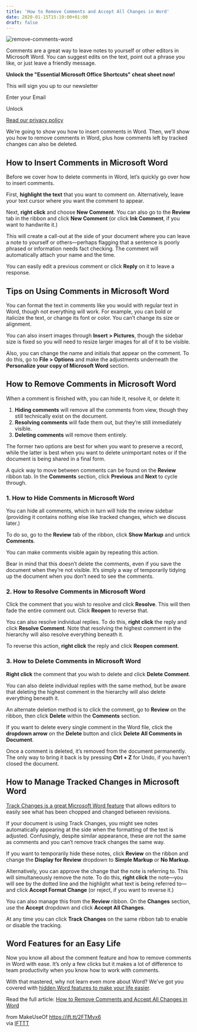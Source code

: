 ```yaml
---
title: 'How to Remove Comments and Accept All Changes in Word'
date: 2020-01-15T15:19:00+01:00
draft: false
---
```


![remove-comments-word](https://static.makeuseof.com/wp-content/uploads/2020/01/remove-comments-word.jpg)

Comments are a great way to leave notes to yourself or other editors in Microsoft Word. You can suggest edits on the text, point out a phrase you like, or just leave a friendly message.

**Unlock the "Essential Microsoft Office Shortcuts" cheat sheet now!**

This will sign you up to our newsletter

Enter your Email

Unlock

[Read our privacy policy](//www.makeuseof.com/legal/)

We’re going to show you how to insert comments in Word. Then, we’ll show you how to remove comments in Word, plus how comments left by tracked changes can also be deleted.

How to Insert Comments in Microsoft Word
----------------------------------------

Before we cover how to delete comments in Word, let’s quickly go over how to insert comments.

First, **highlight the text** that you want to comment on. Alternatively, leave your text cursor where you want the comment to appear.

Next, **right click** and choose **New Comment**. You can also go to the **Review** tab in the ribbon and click **New Comment** (or click **Ink Comment**, if you want to handwrite it.)

This will create a call-out at the side of your document where you can leave a note to yourself or others—perhaps flagging that a sentence is poorly phrased or information needs fact checking. The comment will automatically attach your name and the time.

You can easily edit a previous comment or click **Reply** on it to leave a response.

Tips on Using Comments in Microsoft Word
----------------------------------------

You can format the text in comments like you would with regular text in Word, though not everything will work. For example, you can bold or italicize the text, or change its font or color. You can’t change its size or alignment.

You can also insert images through **Insert > Pictures**, though the sidebar size is fixed so you will need to resize larger images for all of it to be visible.

Also, you can change the name and initials that appear on the comment. To do this, go to **File > Options** and make the adjustments underneath the **Personalize your copy of Microsoft Word** section.

How to Remove Comments in Microsoft Word
----------------------------------------

When a comment is finished with, you can hide it, resolve it, or delete it:

1.  **Hiding comments** will remove all the comments from view, though they still technically exist on the document.
2.  **Resolving comments** will fade them out, but they’re still immediately visible.
3.  **Deleting comments** will remove them entirely.

The former two options are best for when you want to preserve a record, while the latter is best when you want to delete unimportant notes or if the document is being shared in a final form.

A quick way to move between comments can be found on the **Review** ribbon tab. In the **Comments** section, click **Previous** and **Next** to cycle through.

### 1\. How to Hide Comments in Microsoft Word

You can hide all comments, which in turn will hide the review sidebar (providing it contains nothing else like tracked changes, which we discuss later.)

To do so, go to the **Review** tab of the ribbon, click **Show Markup** and untick **Comments**.

You can make comments visible again by repeating this action.

Bear in mind that this doesn’t delete the comments, even if you save the document when they’re not visible. It’s simply a way of temporarily tidying up the document when you don’t need to see the comments.

### 2\. How to Resolve Comments in Microsoft Word

Click the comment that you wish to resolve and click **Resolve**. This will then fade the entire comment out. Click **Reopen** to reverse that.

You can also resolve individual replies. To do this, **right click** the reply and click **Resolve Comment**. Note that resolving the highest comment in the hierarchy will also resolve everything beneath it.

To reverse this action, **right click** the reply and click **Reopen comment**.

### 3\. How to Delete Comments in Microsoft Word

**Right click** the comment that you wish to delete and click **Delete Comment**.

You can also delete individual replies with the same method, but be aware that deleting the highest comment in the hierarchy will also delete everything beneath it.

An alternate deletion method is to click the comment, go to **Review** on the ribbon, then click **Delete** within the **Comments** section.

If you want to delete every single comment in the Word file, click the **dropdown arrow** on the **Delete** button and click **Delete All Comments in Document**.

Once a comment is deleted, it’s removed from the document permanently. The only way to bring it back is by pressing **Ctrl + Z** for Undo, if you haven’t closed the document.

How to Manage Tracked Changes in Microsoft Word
-----------------------------------------------

[Track Changes is a great Microsoft Word feature](//www.makeuseof.com/tag/filter-apply-tracked-changes-microsoft-word/) that allows editors to easily see what has been chopped and changed between revisions.

If your document is using Track Changes, you might see notes automatically appearing at the side when the formatting of the text is adjusted. Confusingly, despite similar appearance, these are not the same as comments and you can’t remove track changes the same way.

If you want to temporarily hide these notes, click **Review** on the ribbon and change the **Display for Review** dropdown to **Simple Markup** or **No Markup**.

Alternatively, you can approve the change that the note is referring to. This will simultaneously remove the note. To do this, **right click** the note—you will see by the dotted line and the highlight what text is being referred to—and click **Accept Format Change** (or reject, if you want to reverse it.)

You can also manage this from the **Review** ribbon. On the **Changes** section, use the **Accept** dropdown and click **Accept All Changes**.

At any time you can click **Track Changes** on the same ribbon tab to enable or disable the tracking.

Word Features for an Easy Life
------------------------------

Now you know all about the comment feature and how to remove comments in Word with ease. It’s only a few clicks but it makes a lot of difference to team productivity when you know how to work with comments.

With that mastered, why not learn even more about Word? We’ve got you covered with [hidden Word features to make your life easier](//www.makeuseof.com/tag/10-hidden-microsoft-word-features-will-make-life-easier/).

Read the full article: [How to Remove Comments and Accept All Changes in Word](https://www.makeuseof.com/tag/how-to-remove-comments-in-word/)

  
  
from MakeUseOf https://ift.tt/2FTMvx6  
via [IFTTT](https://ifttt.com/?ref=da&site=blogger)